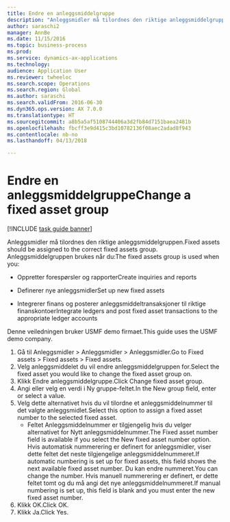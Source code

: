 ```yaml
--- 
title: Endre en anleggsmiddelgruppe
description: "Anleggsmidler må tilordnes den riktige anleggsmiddelgruppen."
author: saraschi2
manager: AnnBe
ms.date: 11/15/2016
ms.topic: business-process
ms.prod: 
ms.service: dynamics-ax-applications
ms.technology: 
audience: Application User
ms.reviewer: twheeloc
ms.search.scope: Operations
ms.search.region: Global
ms.author: saraschi
ms.search.validFrom: 2016-06-30
ms.dyn365.ops.version: AX 7.0.0
ms.translationtype: HT
ms.sourcegitcommit: a8b5a5af5108744406a3d2fb84d7151baea2481b
ms.openlocfilehash: fbcff3e9d415c3bd10782136f08aec2adad8f943
ms.contentlocale: nb-no
ms.lasthandoff: 04/13/2018

---
```

# <a name="change-a-fixed-asset-group"></a><span data-ttu-id="0b1d3-103">Endre en anleggsmiddelgruppe</span><span class="sxs-lookup"><span data-stu-id="0b1d3-103">Change a fixed asset group</span></span>

[!INCLUDE [task guide banner](../../includes/task-guide-banner.md)]

<span data-ttu-id="0b1d3-104">Anleggsmidler må tilordnes den riktige anleggsmiddelgruppen.</span><span class="sxs-lookup"><span data-stu-id="0b1d3-104">Fixed assets should be assigned to the correct fixed assets group.</span></span> <span data-ttu-id="0b1d3-105">Anleggsmiddelgruppen brukes når du:</span><span class="sxs-lookup"><span data-stu-id="0b1d3-105">The fixed assets group is used when you:</span></span>

 - <span data-ttu-id="0b1d3-106">Oppretter forespørsler og rapporter</span><span class="sxs-lookup"><span data-stu-id="0b1d3-106">Create inquiries and reports</span></span>

 - <span data-ttu-id="0b1d3-107">Definerer nye anleggsmidler</span><span class="sxs-lookup"><span data-stu-id="0b1d3-107">Set up new fixed assets</span></span>

 - <span data-ttu-id="0b1d3-108">Integrerer finans og posterer anleggsmiddeltransaksjoner til riktige finanskontoer</span><span class="sxs-lookup"><span data-stu-id="0b1d3-108">Integrate ledgers and post fixed asset transactions to the appropriate ledger accounts</span></span>

<span data-ttu-id="0b1d3-109">Denne veiledningen bruker USMF demo firmaet.</span><span class="sxs-lookup"><span data-stu-id="0b1d3-109">This guide uses the USMF demo company.</span></span>

1. <span data-ttu-id="0b1d3-110">Gå til Anleggsmidler > Anleggsmidler > Anleggsmidler.</span><span class="sxs-lookup"><span data-stu-id="0b1d3-110">Go to Fixed assets > Fixed assets > Fixed assets.</span></span>
2. <span data-ttu-id="0b1d3-111">Velg anleggsmiddelet du vil endre anleggsmiddelgruppen for.</span><span class="sxs-lookup"><span data-stu-id="0b1d3-111">Select the fixed asset you would like to change the fixed asset group on.</span></span>
3. <span data-ttu-id="0b1d3-112">Klikk Endre anleggsmiddelgruppe.</span><span class="sxs-lookup"><span data-stu-id="0b1d3-112">Click Change fixed asset group.</span></span>
4. <span data-ttu-id="0b1d3-113">Angi eller velg en verdi i Ny gruppe-feltet.</span><span class="sxs-lookup"><span data-stu-id="0b1d3-113">In the New group field, enter or select a value.</span></span>
5. <span data-ttu-id="0b1d3-114">Velg dette alternativet hvis du vil tilordne et anleggsmiddelnummer til det valgte anleggsmidlet.</span><span class="sxs-lookup"><span data-stu-id="0b1d3-114">Select this option to assign a fixed asset number to the selected fixed asset.</span></span>
    * <span data-ttu-id="0b1d3-115">Feltet Anleggsmiddelnummer er tilgjengelig hvis du velger alternativet for Nytt anleggsmiddelnummer.</span><span class="sxs-lookup"><span data-stu-id="0b1d3-115">The Fixed asset number field is available if you select the New fixed asset number option.</span></span>   <span data-ttu-id="0b1d3-116">Hvis automatisk nummerering er definert for anleggsmidler, viser dette feltet det neste tilgjengelige anleggsmiddelnummeret.</span><span class="sxs-lookup"><span data-stu-id="0b1d3-116">If automatic numbering is set up for fixed assets, this field shows the next available fixed asset number.</span></span> <span data-ttu-id="0b1d3-117">Du kan endre nummeret.</span><span class="sxs-lookup"><span data-stu-id="0b1d3-117">You can change the number.</span></span>   <span data-ttu-id="0b1d3-118">Hvis manuell nummerering er definert, er dette feltet tomt og du må angi det nye anleggsmiddelnummeret.</span><span class="sxs-lookup"><span data-stu-id="0b1d3-118">If manual numbering is set up, this field is blank and you must enter the new fixed asset number.</span></span>     
6. <span data-ttu-id="0b1d3-119">Klikk OK.</span><span class="sxs-lookup"><span data-stu-id="0b1d3-119">Click OK.</span></span>
7. <span data-ttu-id="0b1d3-120">Klikk Ja.</span><span class="sxs-lookup"><span data-stu-id="0b1d3-120">Click Yes.</span></span>


